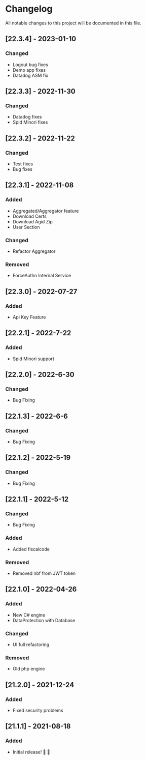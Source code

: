 # Changelog
All notable changes to this project will be documented in this file.

## [22.3.4] - 2023-01-10

### Changed
- Logout bug fixes
- Demo app fixes
- Datadog ASM fix

## [22.3.3] - 2022-11-30

### Changed
- Datadog fixes
- Spid Minori fixes

## [22.3.2] - 2022-11-22

### Changed
- Test fixes
- Bug fixes


## [22.3.1] - 2022-11-08

### Added
- Aggregated/Aggregator feature
- Download Certs
- Download Agid Zip
- User Section

### Changed
- Refactor Aggregator

### Removed
- ForceAuthn Internal Service

## [22.3.0] - 2022-07-27

### Added
- Api Key Feature

## [22.2.1] - 2022-7-22

### Added
- Spid Minori support

## [22.2.0] - 2022-6-30

### Changed
- Bug Fixing

## [22.1.3] - 2022-6-6

### Changed
- Bug Fixing

## [22.1.2] - 2022-5-19

### Changed
- Bug Fixing

## [22.1.1] - 2022-5-12

### Changed
- Bug Fixing

### Added 
- Added fiscalcode

### Removed
- Removed nbf from JWT token

## [22.1.0] - 2022-04-26

### Added 
- New C# engine
- DataProtection with Database

### Changed
- UI full refactoring

### Removed
- Old php engine

## [21.2.0] - 2021-12-24

### Added
- Fixed security problems

## [21.1.1] - 2021-08-18

### Added
* Initial release! 🎉 🎉